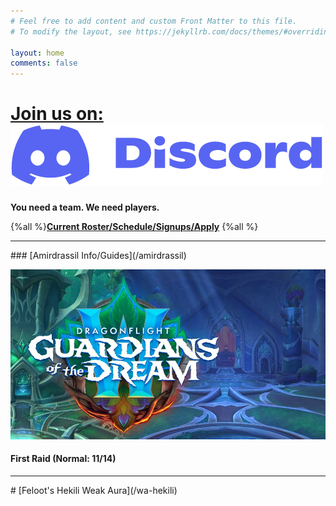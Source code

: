 ```yaml
---
# Feel free to add content and custom Front Matter to this file.
# To modify the layout, see https://jekyllrb.com/docs/themes/#overriding-theme-defaults

layout: home
comments: false
---
```

<h1> 
    <a href= "https://discord.gg/xXdp5C3RWC">
        <span > Join us on: <img id="home_discord" src="/assets/Discord.png"> </span>
    </a>
</h1>

**You need a team. We need players.** 

{%all %}**[Current Roster/Schedule/Signups/Apply](/roster)** {%all %}

<hr>
<div class="container py-2"></div>
### [Amirdrassil Info/Guides](/amirdrassil)

![logo](/assets/GuardiansLogo.png)
#### First Raid (Normal: 11/14)
<hr>
<p></p>
# [Feloot's Hekili Weak Aura](/wa-hekili)